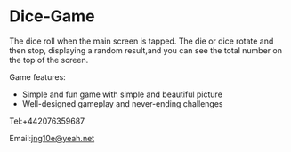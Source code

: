 # Dice-Game

The dice roll when the main screen is tapped. The die or dice rotate and then stop, displaying a random result,and you can see the total number on the top of the screen.

Game features:
* Simple and fun game with simple and beautiful picture
* Well-designed gameplay and never-ending challenges

Tel:+442076359687

Email:jng10e@yeah.net

